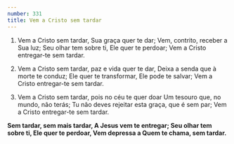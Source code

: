```yaml
---
number: 331
title: Vem a Cristo sem tardar
---
```


1. Vem a Cristo sem tardar, Sua graça quer te dar;
  Vem, contrito, receber a Sua luz;
  Seu olhar tem sobre ti, Ele quer te perdoar;
  Vem a Cristo entregar-te sem tardar.

2. Vem a Cristo sem tardar, paz e vida quer te dar,
  Deixa a senda que à morte te conduz;
  Ele quer te transformar, Ele pode te salvar;
  Vem a Cristo entregar-te sem tardar.

3. Vem a Cristo sem tardar, pois no céu te quer doar
  Um tesouro que, no mundo, não terás;
  Tu não deves rejeitar esta graça, que é sem par;
  Vem a Cristo entregar-te sem tardar.

  __Sem tardar, sem mais tardar,
  A Jesus vem te entregar;
  Seu olhar tem sobre ti, Ele quer te perdoar,
  Vem depressa a Quem te chama, sem tardar.__
